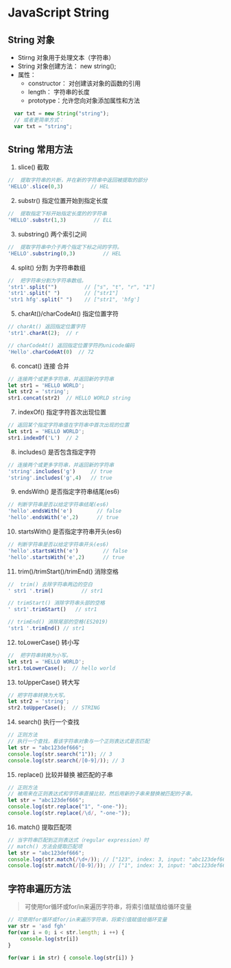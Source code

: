 # JavaScript String

## String 对象

- Stirng 对象用于处理文本（字符串）
- String 对象创建方法： new string();
- 属性：
  - constructor： 对创建该对象的函数的引用
  - length： 字符串的长度
  - prototype：允许您向对象添加属性和方法

```js
  var txt = new String("string");
  // 或者更简单方式：
  var txt = "string";
```

## String 常用方法

1. slice() 截取
```js
//  提取字符串的片断，并在新的字符串中返回被提取的部分
'HELLO'.slice(0,3)         // HEL
```

2. substr() 指定位置开始到指定长度
```js
//  提取指定下标开始指定长度的的字符串
'HELLO'.substr(1,3)         // ELL
```

3. substring() 两个索引之间
```js
//  提取字符串中介于两个指定下标之间的字符。
'HELLO'.substring(0,3)         // HEL
```

4. split() 分割 为字符串数组
```js
//  把字符串分割为字符串数组。
'str1'.split("")         // ["s", "t", "r", "1"]
'str1'.split(" ")        // ["str1"]
'str1 hfg'.split(" ")    // ["str1", 'hfg']
```

5. charAt()/charCodeAt() 指定位置字符
```js
// charAt() 返回指定位置字符
'str1'.charAt(2);  // r

// charCodeAt() 返回指定位置字符的unicode编码
'Hello'.charCodeAt(0)  // 72
```

6. concat() 连接 合并
```js
// 连接两个或更多字符串，并返回新的字符串
let str1 = 'HELLO WORLD';
let str2 = 'string';
str1.concat(str2)  // HELLO WORLD string
```

7. indexOf() 指定字符首次出现位置
```js
// 返回某个指定字符串值在字符串中首次出现的位置
let str1 = 'HELLO WORLD';
str1.indexOf('L')  // 2
```

8. includes() 是否包含指定字符
```js
// 连接两个或更多字符串，并返回新的字符串
'string'.includes('g')     // true
'string'.includes('g',4)   // true
```

9. endsWith() 是否指定字符串结尾(es6)
```js
// 判断字符串是否以给定字符串结尾(es6)
'hello'.endsWith('e')        // false
'hello'.endsWith('e',2)      // true
```

10. startsWith() 是否指定字符串开头(es6)
```js
// 判断字符串是否以给定字符串开头(es6)
'hello'.startsWith('e')        // false
'hello'.startsWith('e',2)      // true
```

11. trim()/trimStart()/trimEnd() 消除空格
```js
//  trim() 去除字符串两边的空白
' str1 '.trim()         // str1

// trimStart() 消除字符串头部的空格
' str1'.trimStart()   // str1

// trimEnd() 消除尾部的空格(ES2019)
'str1 '.trimEnd() // str1
```

12. toLowerCase()  转小写
```js
//  把字符串转换为小写。
let str1 = 'HELLO WORLD';
str1.toLowerCase();  // hello world
```

13. toUpperCase()  转大写
```js
// 把字符串转换为大写。
let str2 = 'string';
str2.toUpperCase();  // STRING
```

14. search()  执行一个查找
```js
// 正则方法
// 执行一个查找，看该字符串对象与一个正则表达式是否匹配
let str = "abc123def666";
console.log(str.search("1")); // 3
console.log(str.search(/[0-9]/)); // 3
```
15. replace() 比较并替换 被匹配的子串
```js
// 正则方法
// 被用来在正则表达式和字符串直接比较，然后用新的子串来替换被匹配的子串。
let str = "abc123def666";
console.log(str.replace("1", "-one-"));
console.log(str.replace(/\d/, "-one-"));
```
16. match()  提取匹配项
```js
// 当字符串匹配到正则表达式（regular expression）时
// match() 方法会提取匹配项
let str = "abc123def666";
console.log(str.match(/\d+/)); // ["123", index: 3, input: "abc123def666"]
console.log(str.match(/[0-9]/)); // ["1", index: 3, input: "abc123def666"]
```

## 字符串遍历方法
> 可使用for循环或for/in来遍历字符串，将索引值赋值给循环变量
```js
// 可使用for循环或for/in来遍历字符串，将索引值赋值给循环变量
var str = 'asd fgh'
for(var i = 0; i < str.length; i ++) {
    console.log(str[i])
}

for(var i in str) { console.log(str[i]) }
```
